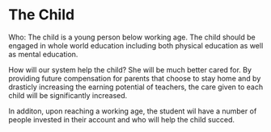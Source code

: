# The Child

Who: The child is a young person below working age.  The child should be engaged in whole world education including both physical education as well as mental education.

How will our system help the child?  She will be much better cared for.  By providing future compensation for parents that choose to stay home and by drasticly increasing the earning potential of teachers, the care given to each child will be significantly increased.

In additon, upon reaching a working age, the student wil have a number of people invested in their account and who will help the child succed.
